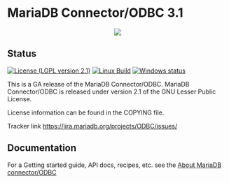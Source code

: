 # MariaDB Connector/ODBC 3.1
<p align="center">
  <a href="http://mariadb.com/">
    <img src="https://mariadb.com/kb/static/images/logo-2018-black.png">
  </a>
</p>


## Status
[![License (LGPL version 2.1)](https://img.shields.io/badge/license-GNU%20LGPL%20version%202.1-green.svg?style=flat-square)](http://opensource.org/licenses/LGPL-2.1)
[![Linux Build](https://secure.travis-ci.org/MariaDB-Corporation/mariadb-connector-odbc.png?branch=master)](https://travis-ci.org/MariaDB/mariadb-connector-odbc)
[![Windows status](https://ci.appveyor.com/api/projects/status/1fv21j33a6mpkxq5/branch/master?svg=true)](https://ci.appveyor.com/project/LawrinNovitsky/mariadb-connector-odbc)


This is a GA release of the MariaDB Connector/ODBC.
MariaDB Connector/ODBC is released under version 2.1 of the
GNU Lesser Public License.

License information can be found in the COPYING file.

Tracker link <a href="https://jira.mariadb.org/projects/ODBC/issues/">https://jira.mariadb.org/projects/ODBC/issues/</a>

## Documentation

For a Getting started guide, API docs, recipes,  etc. see the [About MariaDB connector/ODBC](https://mariadb.com/kb/en/mariadb/about-mariadb-connector-odbc/)
